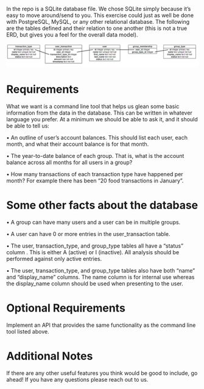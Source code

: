 In the repo is a SQLite database file.  We chose SQLite simply because it’s easy to move around/send to you.  This exercise could just as well be done with PostgreSQL, MySQL, or any other relational database.  The following are the tables defined and their relation to one another (this is not a true ERD, but gives you a feel for the overall data model).

![ERD](erd.png)

# Requirements

What we want is a command line tool that helps us glean some basic information from the data in the database.  This can be written in whatever language you prefer.  At a minimum we should be able to ask it, and it should be able to tell us:

•	An outline of user’s account balances.  This should list each user, each month, and what their account balance is for that month.

•	The year-to-date balance of each group.  That is, what is the account balance across all months for all users in a group?

•	How many transactions of each transaction type have happened per month?  For example there has been “20 food transactions in January”.


# Some other facts about the database

•	A group can have many users and a user can be in multiple groups.

•	A user can have 0 or more entries in the user_transaction table.

•	The user, transaction_type, and group_type tables all have a “status” column .  This is either A (active) or I (inactive).  All analysis should be performed against only active entries.

•	The user, transaction_type, and group_type tables also have both “name” and “display_name” columns.  The name column is for internal use whereas the display_name column should be used when presenting to the user.


# Optional Requirements
Implement an API that provides the same functionality as the command line tool listed above. 


# Additional Notes
If there are any other useful features you think would be good to include, go ahead!
If you have any questions please reach out to us.
